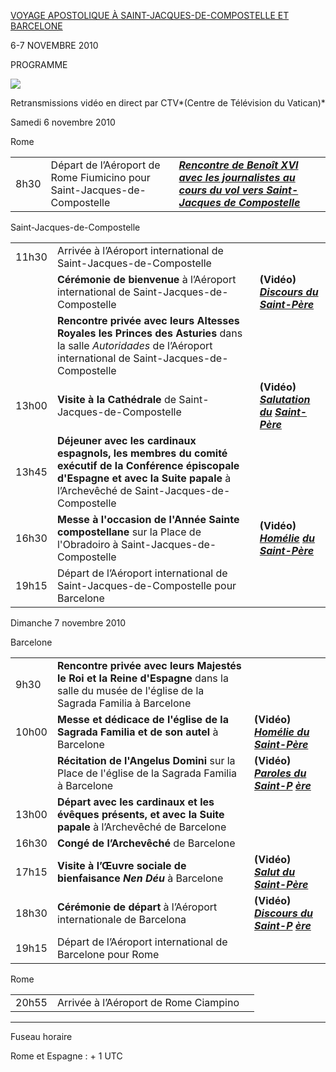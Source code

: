 [VOYAGE APOSTOLIQUE À SAINT-JACQUES-DE-COMPOSTELLE ET BARCELONE](/content/benedict-xvi/fr/travels/2010/index_spagna.html)

6-7 NOVEMBRE 2010

PROGRAMME

![](/content/dam/benedict-xvi/imagestravels/2010/img/spagna.jpg)

Retransmissions vidéo en direct par CTV*(Centre de Télévision du Vatican)*

Samedi 6 novembre 2010

Rome

|     |     |     |
| --- | --- | --- |
| 8h30 | Départ de l’Aéroport de Rome Fiumicino pour Saint-Jacques-de-Compostelle | ***[Rencontre de Benoît XVI avec les journalistes au cours du vol vers Saint-Jacques de Compostelle](/content/benedict-xvi/it/speeches/2010/november/documents/hf_ben-xvi_spe_20101106_intervista-spagna.html)*** |

Saint-Jacques-de-Compostelle

|     |     |     |
| --- | --- | --- |
| 11h30 | Arrivée à l’Aéroport international de Saint-Jacques-de-Compostelle |  |
|  | **Cérémonie de bienvenue** à l’Aéroport international de Saint-Jacques-de-Compostelle | **(Vidéo)**<br>***[Discours du](/content/benedict-xvi/fr/speeches/2010/november/documents/hf_ben-xvi_spe_20101106_welcome-compostela.html)*** [***Saint-Père***](/content/benedict-xvi/fr/speeches/2010/november/documents/hf_ben-xvi_spe_20101106_welcome-compostela.html) |
|  | **Rencontre privée avec leurs Altesses Royales les Princes des Asturies** dans la salle *Autoridades* de l’Aéroport  international de Saint-Jacques-de-Compostelle |  |
| 13h00 | **Visite à la Cathédrale** de Saint-Jacques-de-Compostelle | **(Vidéo)**<br>***[Salutation du](/content/benedict-xvi/fr/speeches/2010/november/documents/hf_ben-xvi_spe_20101106_cattedrale-compostela.html)*** [***Saint-Père***](/content/benedict-xvi/fr/speeches/2010/november/documents/hf_ben-xvi_spe_20101106_cattedrale-compostela.html) |
| 13h45 | **Déjeuner avec les cardinaux espagnols, les membres du comité exécutif de la Conférence épiscopale d'Espagne et avec la Suite papale** à l’Archevêché de Saint-Jacques-de-Compostelle |  |
| 16h30 | **Messe à l'occasion de l'Année Sainte compostellane** sur la Place de l'Obradoiro à Saint-Jacques-de-Compostelle | **(Vidéo)**<br>***[Homélie](/content/benedict-xvi/fr/homilies/2010/documents/hf_ben-xvi_hom_20101106_compostela.html)*** [***du*** ***Saint-Père***](/content/benedict-xvi/fr/homilies/2010/documents/hf_ben-xvi_hom_20101106_compostela.html) |
| 19h15 | Départ de l’Aéroport international de Saint-Jacques-de-Compostelle pour Barcelone |  |

Dimanche 7 novembre 2010

Barcelone

|     |     |     |
| --- | --- | --- |
| 9h30 | **Rencontre privée avec leurs Majestés le Roi et la Reine d'Espagne** dans la salle du musée de l'église de la Sagrada Familia à Barcelone |  |
| 10h00 | **Messe et dédicace de l'église de la Sagrada Familia et de son autel** à Barcelone | **(Vidéo)** [***Homélie du*** ***Saint-Père***](/content/benedict-xvi/fr/homilies/2010/documents/hf_ben-xvi_hom_20101107_barcelona.html) |
|  | **Récitation de l'Angelus Domini** sur la Place de l'église de la Sagrada Familia à Barcelone | **(Vidéo)**<br>***[Paroles du Saint-P](/content/benedict-xvi/fr/angelus/2010/documents/hf_ben-xvi_ang_20101107_barcelona.html)*** [***ère***](/content/benedict-xvi/fr/angelus/2010/documents/hf_ben-xvi_ang_20101107_barcelona.html) |
| 13h00 | **Départ avec les cardinaux et les évêques présents, et avec la Suite papale** à l’Archevêché de Barcelone |  |
| 16h30 | **Congé de l’Archevêché** de Barcelone |  |
| 17h15 | **Visite à l’Œuvre sociale de bienfaisance *Nen Déu*** à Barcelone | **(Vidéo)**<br>***[Salut du](/content/benedict-xvi/fr/speeches/2010/november/documents/hf_ben-xvi_spe_20101107_nen-deu.html)*** [***Saint-Père***](/content/benedict-xvi/fr/speeches/2010/november/documents/hf_ben-xvi_spe_20101107_nen-deu.html) |
| 18h30 | **Cérémonie de départ** à l’Aéroport internationale de Barcelona | **(Vidéo)**<br>***[Discours du Saint-P](/content/benedict-xvi/fr/speeches/2010/november/documents/hf_ben-xvi_spe_20101107_farewell-barcelona.html)*** [***ère***](/content/benedict-xvi/fr/speeches/2010/november/documents/hf_ben-xvi_spe_20101107_farewell-barcelona.html) |
| 19h15 | Départ de l’Aéroport international de Barcelone pour Rome |  |

Rome

|     |     |     |
| --- | --- | --- |
| 20h55 | Arrivée à l’Aéroport de Rome Ciampino |  |

* * *

Fuseau horaire

Rome et Espagne : + 1 UTC